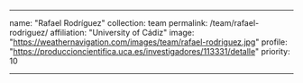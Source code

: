 ---

name: "Rafael Rodríguez"
collection: team
permalink: /team/rafael-rodriguez/
affiliation: "University of Cádiz"
image: "https://weathernavigation.com/images/team/rafael-rodriguez.jpg"
profile: "https://produccioncientifica.uca.es/investigadores/113331/detalle"
priority: 10

---